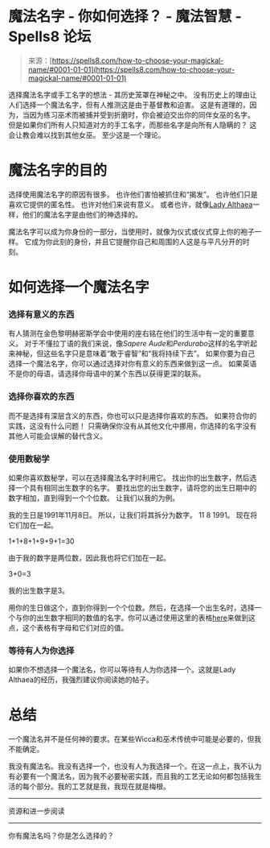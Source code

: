 <!--yml

类别：未分类

日期：2024-06-12 19:56:54

-->

# 魔法名字 - 你如何选择？ - 魔法智慧 - Spells8 论坛

> 来源：[https://spells8.com/how-to-choose-your-magickal-name/#0001-01-01](https://spells8.com/how-to-choose-your-magickal-name/#0001-01-01)

选择魔法名字或手工名字的想法 - 其历史笼罩在神秘之中。 没有历史上的理由让人们选择一个魔法名字，但有人推测这是由于基督教和迫害。 这是有道理的，因为，当因为练习巫术而被捕并受到折磨时，你会被迫交出你的同伴女巫的名字。 但是如果你们所有人只知道对方的手工名字，而那些名字是向所有人隐瞒的？ 这会让教会难以找到其他女巫。 至少这是一个理论。

# 魔法名字的目的

选择使用魔法名字的原因有很多。 也许他们害怕被抓住和“揭发”。 也许他们只是喜欢它提供的匿名性。 也许对他们来说有意义。 或者也许，就像[Lady Althaea](https://www.ladyalthaea.com/every-day-is-magickal/dedication-and-names)一样，他们的魔法名字是由他们的神选择的。

魔法名字可以成为你身份的一部分，当使用时，就像为仪式或仪式穿上你的袍子一样。 它成为你此刻的身份，并且它提醒你自己和周围的人这是与平凡分开的时刻。

# 如何选择一个魔法名字

### 选择有意义的东西

有人猜测在金色黎明赫密斯学会中使用的座右铭在他们的生活中有一定的重要意义。 对于不懂拉丁语的我们来说，像*Sapere Aude*和*Perdurabo*这样的名字听起来神秘，但这些名字只是意味着“敢于睿智”和“我将持续下去”。 如果你要为自己选择一个魔法名字，你可以通过选择对你有意义的东西来做到这一点。 如果英语不是你的母语，请选择你母语中的某个东西以获得更深的联系。

### 选择你喜欢的东西

而不是选择有深层含义的东西，你也可以只是选择你喜欢的东西。 如果符合你的实践，这没有什么问题！ 只需确保你没有从其他文化中挪用，你选择的名字没有其他人可能会误解的替代含义。

### 使用数秘学

如果你喜欢数秘学，可以在选择魔法名字时利用它。 找出你的出生数字，然后选择一个具有相同出生数字的名字。 要找出您的出生数字，请将您的出生日期中的数字相加，直到得到一个个位数。 让我们以我的为例。

我的生日是1991年11月8日。 所以，让我们将其拆分为数字。 11 8 1991。 现在将它们加在一起。

1+1+8+1+9+9+1=30

由于我的数字是两位数，因此我也将它们加在一起。

3+0=3

我的出生数字是3。

用你的生日做这个，直到你得到一个个位数。然后，在选择一个出生名时，选择一个与你的出生数字相同的数值的名字。你可以通过使用这里的表格[here](https://www.lucky-name-numerology.com/numerology-3.html)来做到这点，这个表格有字母和它们对应的值。

### 等待有人为你选择

如果你不想选择一个魔法名，你可以等待有人为你选择一个。这就是Lady Althaea的经历，我强烈建议你阅读她的帖子。

# 总结

一个魔法名并不是任何神的要求。在某些Wicca和巫术传统中可能是必要的，但我不能确定。

我没有魔法名。我没有选择一个，也没有人为我选择一个。在这一点上，我不认为有必要有一个魔法名，因为我不必要秘密实践，而且我的工艺无论如何都包括我生活的每个部分。我的工艺就是我，我现在就是梅根。

* * *

资源和进一步阅读

* * *

你有魔法名吗？你是怎么选择的？
